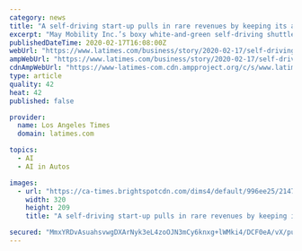 ```yaml
---
category: news
title: "A self-driving start-up pulls in rare revenues by keeping its ambitions low"
excerpt: "May Mobility Inc.’s boxy white-and-green self-driving shuttle pulls up to a damp corner in downtown Detroit. Its big doors swing out, revealing a safety driver and six seats that face each other. It’s more comfortable than a subway car or most buses, but not by much. The shuttle slips down a bus lane and stops at a corner to look for ..."
publishedDateTime: 2020-02-17T16:08:00Z
webUrl: "https://www.latimes.com/business/story/2020-02-17/self-driving-startups"
ampWebUrl: "https://www.latimes.com/business/story/2020-02-17/self-driving-startups?_amp=true"
cdnAmpWebUrl: "https://www-latimes-com.cdn.ampproject.org/c/s/www.latimes.com/business/story/2020-02-17/self-driving-startups?_amp=true"
type: article
quality: 42
heat: 42
published: false

provider:
  name: Los Angeles Times
  domain: latimes.com

topics:
  - AI
  - AI in Autos

images:
  - url: "https://ca-times.brightspotcdn.com/dims4/default/996ee25/2147483647/strip/true/crop/1764x1152+142+0/resize/320x209!/quality/90/?url=https%3A%2F%2Fcalifornia-times-brightspot.s3.amazonaws.com%2F62%2Fb4%2Fc7c1e794a7cc0ce33a2345101d41%2Fla-1466632431-snap-photo"
    width: 320
    height: 209
    title: "A self-driving start-up pulls in rare revenues by keeping its ambitions low"

secured: "MmxYRDvAsuahsvwgDXArNyk3eL4zoOJN3mCy6knxg+lWMki4/DCF0eA/vX/puIagco9MlHP2TsSN06NM0sxtRw2JynqrEwr0EZY8Y+5snUwjiLR2FB86faJn+SACL7vDu1xL4Q75/y/QUcLzNMASGt9mxTqjZF0DFPcUlG5vDRzL7UJa93VA46tVZGiqBNNn+xXk9ukgup58wV04dWFIB7rqzQSDGdIkExc35+erUO8e6hj//TFgzGc2vZyA7UoU8f7RZLE8UZvYV/Sucv0InpYscU6A4EpDaaOE3f2fAfBijU0FH1WSJCEvpOk9p7TnhADOmeZv/SHMPW34QKnu7oTaNT/ViGqpxLb+xPFfn5SGEkcLOrRR67IT42Es2obJqypLNDvfqn29q6BS+LlM8mx+Ea5BywaM/wRAs5yUxBJWJi1H0JfEZBPeRrK6Ua8mcZbO4kgSuwA5x6mXK1kmPx/XF3OdEkgBIwDlB/bmwTk=;rY6Cb/KHDo7cjMZD4sjIFw=="
---
```


